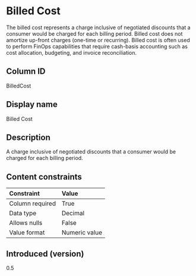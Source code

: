 # Billed Cost

The billed cost represents a charge inclusive of negotiated discounts that a consumer would be charged for each billing period. Billed cost does not amortize up-front charges (one-time or recurring). Billed cost is often used to perform FinOps capabilities that require cash-basis accounting such as cost allocation, budgeting, and invoice reconciliation.

## Column ID

BilledCost

## Display name

Billed Cost

## Description

A charge inclusive of negotiated discounts that a consumer would be charged for each billing period.

## Content constraints

|    Constraint   |      Value      |
|:----------------|:----------------|
| Column required | True            |
| Data type       | Decimal         |
| Allows nulls    | False           |
| Value format    | Numeric value   |

## Introduced (version)

0.5
